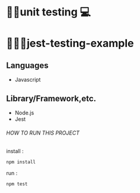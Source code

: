 # 👨‍💻unit testing 💻

# 👨🏻‍🚀jest-testing-example
## Languages
- Javascript
## Library/Framework,etc.
- Node.js
- Jest

###### HOW TO RUN THIS PROJECT 
install :
```
npm install
```
run : 
```
npm test 
```
